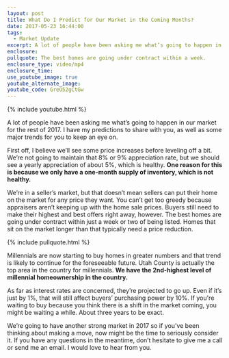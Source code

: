 ```yaml
---
layout: post
title: What Do I Predict for Our Market in the Coming Months?
date: 2017-05-23 16:44:00
tags:
  - Market Update
excerpt: A lot of people have been asking me what’s going to happen in our market for the rest of 2017. I have my predictions to share with you.
enclosure:
pullquote: The best homes are going under contract within a week.
enclosure_type: video/mp4
enclosure_time:
use_youtube_image: true
youtube_alternate_image:
youtube_code: GreO52gCtGw
---
```



{% include youtube.html %}

A lot of people have been asking me what’s going to happen in our market for the rest of 2017. I have my predictions to share with you, as well as some major trends for you to keep an eye on.

First off, I believe we’ll see some price increases before leveling off a bit. We’re not going to maintain that 8% or 9% appreciation rate, but we should see a yearly appreciation of about 5%, which is healthy. **One reason for this is because we only have a one-month supply of inventory, which is not healthy.**

We’re in a seller’s market, but that doesn’t mean sellers can put their home on the market for any price they want. You can’t get too greedy because appraisers aren’t keeping up with the home sale prices. Buyers still need to make their highest and best offers right away, however. The best homes are going under contract within just a week or two of being listed. Homes that sit on the market longer than that typically need a price reduction.

{% include pullquote.html %}

Millennials are now starting to buy homes in greater numbers and that trend is likely to continue for the foreseeable future. Utah County is actually the top area in the country for millennials. **We have the 2nd-highest level of millennial homeownership in the country.**

As far as interest rates are concerned, they’re projected to go up. Even if it’s just by 1%, that will still affect buyers’ purchasing power by 10%. If you're waiting to buy because you think there is a shift in the market coming, you might be waiting a while. About three years to be exact.

We’re going to have another strong market in 2017 so if you’ve been thinking about making a move, now might be the time to seriously consider it. If you have any questions in the meantime, don’t hesitate to give me a call or send me an email. I would love to hear from you.